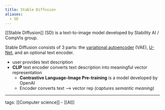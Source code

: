 ```yaml
---
title: Stable Diffusion
aliases:
  - SD
---
```


[[Stable Diffusion]] (SD) is a text-to-image model developed by Stability AI / CompVis group.  

Stable Diffusion consists of 3 parts: the [variational autoencoder](https://en.wikipedia.org/wiki/Variational_autoencoder "Variational autoencoder") (VAE), [U-Net](https://en.wikipedia.org/wiki/U-Net "U-Net"), and an optional text encoder.  

- user provides text description
- **CLIP** text encoder converts text description into meaningful vector representation
	- **Contrastive Language-Image Pre-training** is a model developed by OpenAI  
	- Encoder converts text --> vector rep *(captures semantic meaning)*

---

tags: [[Computer science]] - [[AI]]